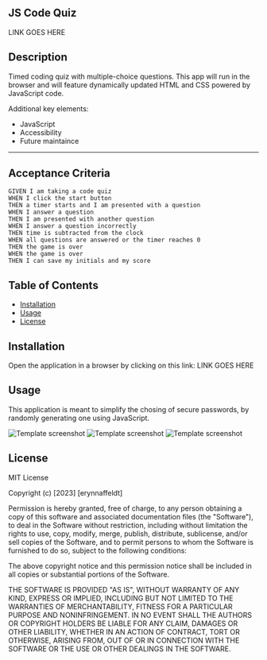 ## JS Code Quiz
LINK GOES HERE

## Description

Timed coding quiz with multiple-choice questions. This app will run in the browser and will feature dynamically updated HTML and CSS powered by JavaScript code.

Additional key elements:
- JavaScript 
- Accessibility
- Future maintaince

---

## Acceptance Criteria

```
GIVEN I am taking a code quiz
WHEN I click the start button
THEN a timer starts and I am presented with a question
WHEN I answer a question
THEN I am presented with another question
WHEN I answer a question incorrectly
THEN time is subtracted from the clock
WHEN all questions are answered or the timer reaches 0
THEN the game is over
WHEN the game is over
THEN I can save my initials and my score
```

## Table of Contents 

- [Installation](#installation)
- [Usage](#usage)
- [License](#license)

## Installation

Open the application in a browser by clicking on this link:
LINK GOES HERE

## Usage

This application is meant to simplify the chosing of secure passwords, by randomly generating one using JavaScript.

![Template screenshot](./assets/images/challenge-3-screenshot-1.png)
![Template screenshot](./assets/images/challenge-3-screenshot-2.png)
![Template screenshot](./assets/images/challenge-3-screenshot-3.png)

## License

MIT License

Copyright (c) [2023] [erynnaffeldt]

Permission is hereby granted, free of charge, to any person obtaining a copy
of this software and associated documentation files (the "Software"), to deal
in the Software without restriction, including without limitation the rights
to use, copy, modify, merge, publish, distribute, sublicense, and/or sell
copies of the Software, and to permit persons to whom the Software is
furnished to do so, subject to the following conditions:

The above copyright notice and this permission notice shall be included in all
copies or substantial portions of the Software.

THE SOFTWARE IS PROVIDED "AS IS", WITHOUT WARRANTY OF ANY KIND, EXPRESS OR
IMPLIED, INCLUDING BUT NOT LIMITED TO THE WARRANTIES OF MERCHANTABILITY,
FITNESS FOR A PARTICULAR PURPOSE AND NONINFRINGEMENT. IN NO EVENT SHALL THE
AUTHORS OR COPYRIGHT HOLDERS BE LIABLE FOR ANY CLAIM, DAMAGES OR OTHER
LIABILITY, WHETHER IN AN ACTION OF CONTRACT, TORT OR OTHERWISE, ARISING FROM,
OUT OF OR IN CONNECTION WITH THE SOFTWARE OR THE USE OR OTHER DEALINGS IN THE
SOFTWARE.